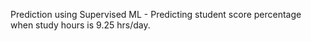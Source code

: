 Prediction using Supervised ML - Predicting student score percentage when study hours is 9.25 hrs/day.
